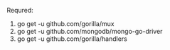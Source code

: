 Requred:
1. go get -u github.com/gorilla/mux
2. go get -u github.com/mongodb/mongo-go-driver
3. go get -u github.com/gorilla/handlers
